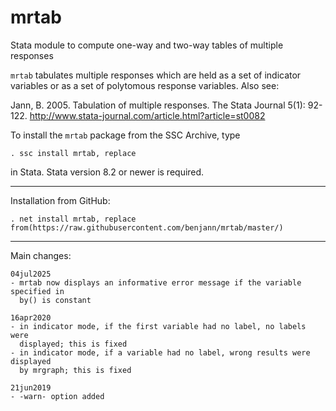 # mrtab
Stata module to compute one-way and two-way tables of multiple responses

`mrtab` tabulates multiple responses which are held as a set of indicator 
variables or as a set of polytomous response variables. Also see:

Jann, B. 2005. Tabulation of multiple responses. The Stata Journal 5(1): 92-122.
http://www.stata-journal.com/article.html?article=st0082

To install the `mrtab` package from the SSC Archive, type

    . ssc install mrtab, replace

in Stata. Stata version 8.2 or newer is required.

---

Installation from GitHub:

    . net install mrtab, replace from(https://raw.githubusercontent.com/benjann/mrtab/master/)

---

Main changes:

    04jul2025
    - mrtab now displays an informative error message if the variable specified in
      by() is constant

    16apr2020
    - in indicator mode, if the first variable had no label, no labels were
      displayed; this is fixed
    - in indicator mode, if a variable had no label, wrong results were displayed
      by mrgraph; this is fixed
    
    21jun2019
    - -warn- option added